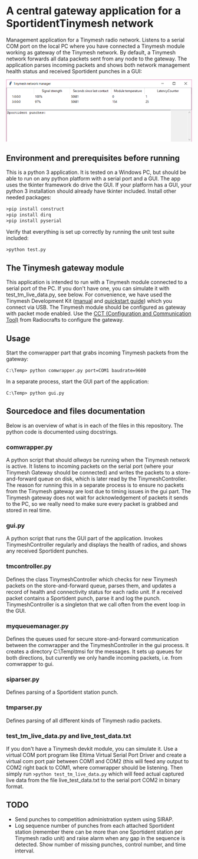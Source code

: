 # A central gateway application for a SportidentTinymesh network
Management application for a Tinymesh radio network.
Listens to a serial COM port on the local PC where you have connected a Tinymesh module working as gateway of the Tinymesh network. By default, a Tinymesh network forwards all data packets sent from any node to the gateway. The application parses incoming packets and shows both network management health status and received Sportident punches in a GUI:

![GUI](2017-10-21.png)

## Environment and prerequisites before running
This is a python 3 application. It is tested on a Windows PC, but should be able to run on any python platform with a serial port and a GUI.
The app uses the tkinter framework do drive the GUI. If your platform has a GUI, your python 3 installation should already have tkinter included.
Install other needed packages:
```
>pip install construct
>pip install dirq
>pip install pyserial
````

Verify that everything is set up correctly by running the unit test suite included:
```
>python test.py
```
## The Tinymesh gateway module
This application is intended to run with a Tinymesh module connected to a serial port of the PC. If you don't have one, you can simulate it with test_tm_live_data.py, see below.
For convenience, we have used the Tinymesh Development Kit ([manual](https://radiocrafts.com/uploads/rcxxxxdk-usb_user_manual_1_12.pdf) and [quickstart guide](https://radiocrafts.com/uploads/rcxxxxdk-usb_quick_start_1_1.pdf)) which you connect via USB.
The Tinymesh module should be configured as gateway with packet mode enabled. Use the [CCT (Configuration and Communication Tool)](https://radiocrafts.com/resources/software-tools/) from Radiocrafts to configure the gateway. 

## Usage 
Start the comwrapper part that grabs incoming Tinymesh packets from the gateway:
```
C:\Temp> python comwrapper.py port=COM1 baudrate=9600
```

In a separate process, start the GUI part of the application:
```
C:\Temp> python gui.py
```
    
## Sourcedoce and files documentation
Below is an overview of what is in each of the files in this repository. The python code is documented using docstrings.

### comwrapper.py
A python script that should _allways_ be running when the Tinymesh network is active. It listens to incoming packets on the serial port (where your Tinymesh Gateway should be connected) and writes the packets to a store-and-forward queue on disk, which is later read by the TinymeshController. The reason for running this in a separate process is to ensure no packets from the Tinymesh gateway are lost due to timing issues in the gui part. The Tinymesh gateway does not wait for acknowledgement of packets it sends to the PC, so we really need to make sure every packet is grabbed and stored in real time. 

### gui.py
A python script that runs the GUI part of the application. Invokes TinymeshController regularly and displays the health of radios, and shows any received Sportident punches.

### tmcontroller.py
Defines the class TinymeshController which checks for new Tinymesh packets on the store-and-forward queue, parses them, and updates a record of health and connectivity status for each radio unit. If a received packet contains a Sportident punch, parse it and log the punch. TinymeshController is a singleton that we call often from the event loop in the GUI.

### myqueuemanager.py
Defines the queues used for secure store-and-forward communication between the comwrapper and the TinymeshController in the gui process. It creates a directory C:\Temp\tmsi for the messages. It sets up queues for both directions, but currently we only handle incoming packets, i.e. from comwrapper to gui.

### siparser.py
Defines parsing of a Sportident station punch.

### tmparser.py
Defines parsing of all different kinds of Tinymesh radio packets.

### test_tm_live_data.py and live_test_data.txt
If you don't have a Tinymesh devkit module, you can simulate it. 
Use a virtual COM port program like Eltima Virtual Serial Port Driver and create a virtual com port pair between COM1 and COM2 (this will feed any output to COM2 right back to COM1, where comwrapper should be listening.
Then simply run 
```>python test_tm_live_data.py``` 
which will feed actual captured live data from the file live_test_data.txt to the serial port COM2 in binary format. 

## TODO
* Send punches to competition administration system using SIRAP.
* Log sequence number of punches from each attached Sportident station (remember there can be more than one Sportident station per Tinymesh radio unit) and raise alarm when any gap in the sequence is detected. Show number of missing punches, control number, and time interval.
